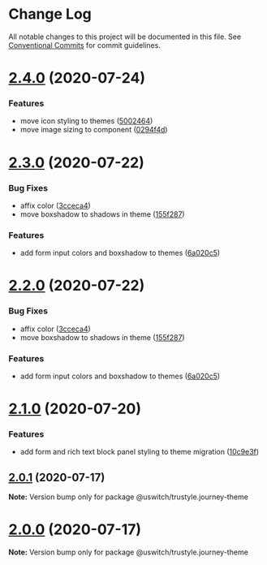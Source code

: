 # Change Log

All notable changes to this project will be documented in this file.
See [Conventional Commits](https://conventionalcommits.org) for commit guidelines.

# [2.4.0](https://github.com/uswitch/trustyle/compare/@uswitch/trustyle.journey-theme@2.3.0...@uswitch/trustyle.journey-theme@2.4.0) (2020-07-24)


### Features

* move icon styling to themes ([5002464](https://github.com/uswitch/trustyle/commit/5002464))
* move image sizing to component ([0294f4d](https://github.com/uswitch/trustyle/commit/0294f4d))





# [2.3.0](https://github.com/uswitch/trustyle/compare/@uswitch/trustyle.journey-theme@2.1.0...@uswitch/trustyle.journey-theme@2.3.0) (2020-07-22)


### Bug Fixes

* affix color ([3cceca4](https://github.com/uswitch/trustyle/commit/3cceca4))
* move boxshadow to shadows in theme ([155f287](https://github.com/uswitch/trustyle/commit/155f287))


### Features

* add form input colors and boxshadow to themes ([6a020c5](https://github.com/uswitch/trustyle/commit/6a020c5))





# [2.2.0](https://github.com/uswitch/trustyle/compare/@uswitch/trustyle.journey-theme@2.1.0...@uswitch/trustyle.journey-theme@2.2.0) (2020-07-22)


### Bug Fixes

* affix color ([3cceca4](https://github.com/uswitch/trustyle/commit/3cceca4))
* move boxshadow to shadows in theme ([155f287](https://github.com/uswitch/trustyle/commit/155f287))


### Features

* add form input colors and boxshadow to themes ([6a020c5](https://github.com/uswitch/trustyle/commit/6a020c5))





# [2.1.0](https://github.com/uswitch/trustyle/compare/@uswitch/trustyle.journey-theme@2.0.1...@uswitch/trustyle.journey-theme@2.1.0) (2020-07-20)


### Features

* add form and rich text block panel styling to theme migration ([10c9e3f](https://github.com/uswitch/trustyle/commit/10c9e3f))





## [2.0.1](https://github.com/uswitch/trustyle/compare/@uswitch/trustyle.journey-theme@2.0.0...@uswitch/trustyle.journey-theme@2.0.1) (2020-07-17)

**Note:** Version bump only for package @uswitch/trustyle.journey-theme





# [2.0.0](https://github.com/uswitch/trustyle/compare/@uswitch/trustyle.journey-theme@1.4.0...@uswitch/trustyle.journey-theme@2.0.0) (2020-07-17)

**Note:** Version bump only for package @uswitch/trustyle.journey-theme
